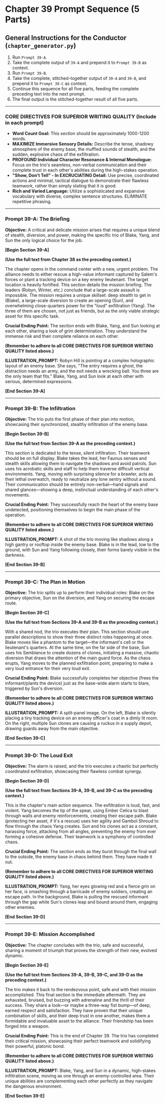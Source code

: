 # Chapter 39 Prompt Sequence (5 Parts)

## General Instructions for the Conductor (`chapter_generator.py`)

1. Run `Prompt 39-A`.
2. Take the complete output of `39-A` and prepend it to `Prompt 39-B` as context.
3. Run `Prompt 39-B`.
4. Take the complete, stitched-together output of `39-A` and `39-B`, and prepend it to `Prompt 39-C` as context.
5. Continue this sequence for all five parts, feeding the complete preceding text into the next prompt.
6. The final output is the stitched-together result of all five parts.

---

### **CORE DIRECTIVES FOR SUPERIOR WRITING QUALITY (Include in each prompt)**

* **Word Count Goal:** This section should be approximately 1000-1200 words.
* **MAXIMIZE Immersive Sensory Details:** Describe the tense, shadowy atmosphere of the enemy base, the muffled sounds of stealth, and the sudden, explosive chaos of the exfiltration.
* **PROFOUND Individual Character Resonance & Internal Monologue:** Focus on the trio's seamless, non-verbal communication and their complete trust in each other's abilities during the high-stakes operation.
* **"Show, Don't Tell" - In EXCRUCIATING Detail:** Use precise, coordinated actions and minimal, tactical dialogue to demonstrate their flawless teamwork, rather than simply stating that it is good.
* **Rich and Varied Language:** Utilize a sophisticated and expansive vocabulary with diverse, complex sentence structures. ELIMINATE repetitive phrasing.

---

### **Prompt 39-A: The Briefing**

**Objective:** A critical and delicate mission arises that requires a unique blend of stealth, diversion, and power, making the specific trio of Blake, Yang, and Sun the only logical choice for the job.

**[Begin Section 39-A]**

**(Use the full text from Chapter 38 as the preceding context.)**

The chapter opens in the command center with a new, urgent problem. The alliance needs to either rescue a high-value informant captured by Salem's forces or plant a tracking device on a key enemy lieutenant. The target location is heavily fortified. This section details the mission briefing. The leaders (Robyn, Winter, etc.) conclude that a large-scale assault is impossible. The mission requires a unique skillset: deep stealth to get in (Blake), a large-scale diversion to create an opening (Sun), and overwhelming close-quarters power for the "loud" exfiltration (Yang). The three of them are chosen, not just as friends, but as the only viable strategic asset for this specific task.

**Crucial Ending Point:** The section ends with Blake, Yang, and Sun looking at each other, sharing a look of grim determination. They understand the immense risk and their complete reliance on each other.

**(Remember to adhere to all CORE DIRECTIVES FOR SUPERIOR WRITING QUALITY listed above.)**

**ILLUSTRATION_PROMPT:** Robyn Hill is pointing at a complex holographic layout of an enemy base. She says, "The entry requires a ghost, the distraction needs an army, and the exit needs a wrecking ball. You three are the only team that fits." Blake, Yang, and Sun look at each other with serious, determined expressions.

**[End Section 39-A]**

---

### **Prompt 39-B: The Infiltration**

**Objective:** The trio puts the first phase of their plan into motion, showcasing their synchronized, stealthy infiltration of the enemy base.

**[Begin Section 39-B]**

**(Use the full text from Section 39-A as the preceding context.)**

This section is dedicated to the tense, silent infiltration. Their teamwork should be on full display. Blake takes the lead, her Faunus senses and stealth skills allowing them to navigate the shadows and avoid patrols. Sun uses his acrobatic skills and staff to help them traverse difficult vertical environments. Yang, moving with surprising silence for a brawler, acts as their lethal overwatch, ready to neutralize any lone sentry without a sound. Their communication should be entirely non-verbal—hand signals and shared glances—showing a deep, instinctual understanding of each other's movements.

**Crucial Ending Point:** They successfully reach the heart of the enemy base undetected, positioning themselves to begin the main phase of the operation.

**(Remember to adhere to all CORE DIRECTIVES FOR SUPERIOR WRITING QUALITY listed above.)**

**ILLUSTRATION_PROMPT:** A shot of the trio moving like shadows along a high gantry or rooftop inside the enemy base. Blake is in the lead, low to the ground, with Sun and Yang following closely, their forms barely visible in the darkness.

**[End Section 39-B]**

---

### **Prompt 39-C: The Plan in Motion**

**Objective:** The trio splits up to perform their individual roles: Blake on the primary objective, Sun on the diversion, and Yang on securing the escape route.

**[Begin Section 39-C]**

**(Use the full text from Sections 39-A and 39-B as the preceding context.)**

With a shared nod, the trio executes their plan. This section should use parallel descriptions to show their three distinct roles happening at once. Blake moves like a phantom to the target—the informant's cell or the lieutenant's quarters. At the same time, on the far side of the base, Sun uses his Semblance to create dozens of clones, initiating a massive, chaotic diversion that draws the attention of the main guard force. As the chaos erupts, Yang moves to the planned exfiltration point, preparing to make a very loud entrance for their very loud exit.

**Crucial Ending Point:** Blake successfully completes her objective (frees the informant/plants the device) just as the base-wide alarm starts to blare, triggered by Sun's diversion.

**(Remember to adhere to all CORE DIRECTIVES FOR SUPERIOR WRITING QUALITY listed above.)**

**ILLUSTRATION_PROMPT:** A split-panel image. On the left, Blake is silently placing a tiny tracking device on an enemy officer's coat in a dimly lit room. On the right, multiple Sun clones are causing a ruckus in a supply depot, drawing guards away from the main objective.

**[End Section 39-C]**

---

### **Prompt 39-D: The Loud Exit**

**Objective:** The alarm is raised, and the trio executes a chaotic but perfectly coordinated exfiltration, showcasing their flawless combat synergy.

**[Begin Section 39-D]**

**(Use the full text from Sections 39-A, 39-B, and 39-C as the preceding context.)**

This is the chapter's main action sequence. The exfiltration is loud, fast, and violent. Yang becomes the tip of the spear, using Ember Celica to blast through walls and enemy reinforcements, creating their escape path. Blake (protecting her asset, if it's a rescue) uses her agility and Gambol Shroud to flow through the chaos Yang creates. Sun and his clones act as a constant, harassing force, attacking from all angles, preventing the enemy from ever forming a cohesive defense. Their teamwork is a symphony of controlled chaos.

**Crucial Ending Point:** The section ends as they burst through the final wall to the outside, the enemy base in chaos behind them. They have made it out.

**(Remember to adhere to all CORE DIRECTIVES FOR SUPERIOR WRITING QUALITY listed above.)**

**ILLUSTRATION_PROMPT:** Yang, her eyes glowing red and a fierce grin on her face, is smashing through a barricade of enemy soldiers, creating an escape path. In the background, Blake is pulling the rescued informant through the gap while Sun's clones leap and bound around them, engaging other enemies.

**[End Section 39-D]**

---

### **Prompt 39-E: Mission Accomplished**

**Objective:** The chapter concludes with the trio, safe and successful, sharing a moment of triumph that proves the strength of their new, evolved dynamic.

**[Begin Section 39-E]**

**(Use the full text from Sections 39-A, 39-B, 39-C, and 39-D as the preceding context.)**

The trio makes it back to the rendezvous point, safe and with their mission accomplished. This final section is the immediate aftermath. They are exhausted, bruised, but buzzing with adrenaline and the thrill of their success. They share a look—or maybe a three-way fist bump—of deep, earned respect and satisfaction. They have proven that their unique combination of skills, and their deep trust in one another, makes them a formidable and invaluable asset to the alliance. Their friendship has been forged into a weapon.

**Crucial Ending Point:** This is the end of Chapter 39. The trio has completed their critical mission, showcasing their perfect teamwork and solidifying their powerful, platonic bond.

**(Remember to adhere to all CORE DIRECTIVES FOR SUPERIOR WRITING QUALITY listed above.)**

**ILLUSTRATION_PROMPT:** Blake, Yang, and Sun in a dynamic, high-stakes infiltration scene, moving as one through an enemy-controlled area. Their unique abilities are complementing each other perfectly as they navigate the dangerous environment.

**[End Section 39-E]**

